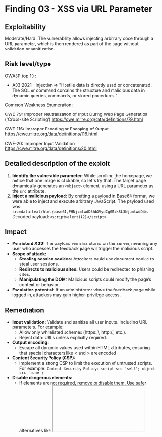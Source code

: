 # Finding 03 - XSS via URL Parameter


## Exploitability
Moderate/Hard. The vulnerability allows injecting arbitrary code through a URL parameter, which is then rendered as part of the page without validation or sanitization.


## Risk level/type
OWASP top 10 :
- A03:2021 - Injection
    => "Hostile data is directly used or concatenated. The SQL or command contains the structure and malicious data in dynamic queries, commands, or stored procedures." 

Common Weakness Enumeration:

CWE-79: Improper Neutralization of Input During Web Page Generation ('Cross-site Scripting')
https://cwe.mitre.org/data/definitions/79.html

CWE-116: Improper Encoding or Escaping of Output
https://cwe.mitre.org/data/definitions/116.html

CWE-20: Improper Input Validation
https://cwe.mitre.org/data/definitions/20.html


## Detailed description of the exploit
1. **Identify the vulnerable parameter:**
While scrolling the homepage, we notice that one image is clickable, so let's try that.
The target page dynamically generates an ```<object>``` element, using a URL parameter as the ```src``` attribute.
2. **Inject a malicious payload:**
By crafting a payload in Base64 format, we were able to inject and execute arbitrary JavaScript. The payload used was: ```src=data:text/html;base64,PHNjcmlwdD5hbGVydCg0Mik8L3NjcmlwdD4=```. Decoded payload: ```<script>alert(42)</script>```


## Impact ##
- **Persistent XSS:** The payload remains stored on the server, meaning any user who accesses the feedback page will trigger the malicious script.
- **Scope of attack:**
    - **Stealing session cookies:** Attackers could use document.cookie to steal user sessions.
    - **Redirects to malicious sites:** Users could be redirected to phishing sites.
    - **Manipulating the DOM:** Malicious scripts could modify the page’s content or behavior.
- **Escalation potential:** If an administrator views the feedback page while logged in, attackers may gain higher-privilege access.


## Remediation
- **Input validation:**
    Validate and sanitize all user inputs, including URL parameters. For example:
    - Allow only whitelisted schemes (https://, http://, etc.).
    - Reject data: URLs unless explicitly required.
- **Output encoding:**
    - Escape all dynamic values used within HTML attributes, ensuring that special characters like < and > are encoded
- **Content Security Policy (CSP):**
    - Implement a strong CSP to limit the execution of untrusted scripts. For example: ```Content-Security-Policy: script-src 'self'; object-src 'none';```
- **Disable dangerous elements:**
    - If <object> elements are not required, remove or disable them. Use safer alternatives like <iframe> with restricted attributes (e.g., sandbox).


## Additional resources
Encoding and Escaping Data:
https://cheatsheetseries.owasp.org/cheatsheets/Output_Encoding_Cheat_Sheet.html

Content Security Policy Guide:
https://developer.mozilla.org/en-US/docs/Web/HTTP/CSP